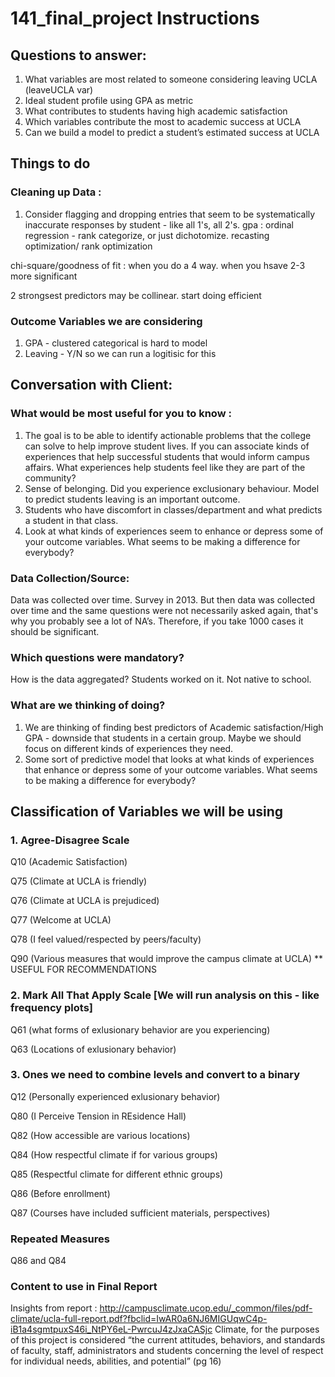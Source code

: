 # 141_final_project Instructions

## Questions to answer: 

1. What variables are most related to someone considering leaving UCLA (leaveUCLA var)
2. Ideal student profile using GPA as metric
3. What contributes to students having high academic satisfaction
4. Which variables contribute the most to academic success at UCLA
5. Can we build a model to predict a student’s estimated success at UCLA


## Things to do 

### Cleaning up Data : 
1. Consider flagging and dropping entries that seem to be systematically inaccurate responses by student - like all 1's, all 2's. 
gpa : ordinal regression - rank categorize, or just dichotomize. recasting optimization/ rank optimization 

chi-square/goodness of fit : when you do  a 4 way. when you hsave 2-3 more significant 

2 strongsest predictors may be collinear. start doing efficient 

### Outcome Variables we are considering
1. GPA - clustered categorical is hard to model
2. Leaving - Y/N so we can run a logitisic for this 


## Conversation with Client: 

### What would be most useful for you to know :

1. The goal is to be able to identify actionable problems that the college can solve to help improve student lives. If you can associate kinds of experiences that help successful students that would inform campus affairs. What experiences help students feel like they are part of the community?
3. Sense of belonging. Did you experience exclusionary behaviour. Model to predict students leaving is an important outcome. 
4. Students who have discomfort in classes/department and what predicts a student in that class. 
5. Look at what kinds of experiences seem to enhance or depress some of your outcome variables. What seems to be making a difference for everybody? 

### Data Collection/Source: 

Data was collected over time. Survey in 2013. But then data was collected over time and the same questions were not necessarily asked again, that's why you probably see a lot of NA’s. Therefore, if you take 1000 cases it should be significant. 

### Which questions were mandatory? 

How is the data aggregated? Students worked on it. Not native to school. 

### What are we thinking of doing? 

1. We are thinking of finding best predictors of Academic satisfaction/High GPA - downside that students in a certain group. Maybe we should focus on different kinds of experiences they need.  
2. Some sort of predictive model that looks at what kinds of experiences that enhance or depress some of your outcome variables. What seems to be making a difference for everybody? 


## Classification of Variables we will be using 

### 1. Agree-Disagree Scale

Q10 (Academic Satisfaction) 

Q75 (Climate at UCLA is friendly) 

Q76 (Climate at UCLA is prejudiced) 

Q77 (Welcome at UCLA)

Q78 (I feel valued/respected by peers/faculty)

Q90 (Various measures that would improve the campus climate at UCLA) ** USEFUL FOR RECOMMENDATIONS

### 2. Mark All That Apply Scale [We will run analysis on this - like frequency plots] 
Q61 (what forms of exlusionary behavior are you experiencing)

Q63 (Locations of exlusionary behavior)

### 3. Ones we need to combine levels and convert to a binary
Q12 (Personally experienced exlusionary behavior) 

Q80 (I Perceive Tension in REsidence Hall)

Q82 (How accessible are various locations)

Q84 (How respectful climate if for various groups)

Q85 (Respectful climate for different ethnic groups)

Q86 (Before enrollment) 

Q87 (Courses have included sufficient materials, perspectives)

### Repeated Measures 
Q86 and Q84

### Content to use in Final Report 
Insights from report : http://campusclimate.ucop.edu/_common/files/pdf-climate/ucla-full-report.pdf?fbclid=IwAR0a6NJ6MIGUqwC4p-iB1a4sgmtpuxS46i_NtPY6eL-PwrcuJ4zJxaCASjc
Climate, for the purposes of this project is considered “the current attitudes, behaviors, and standards of faculty, staff, administrators and students concerning the level of respect for individual needs, abilities, and potential”  (pg 16) 

